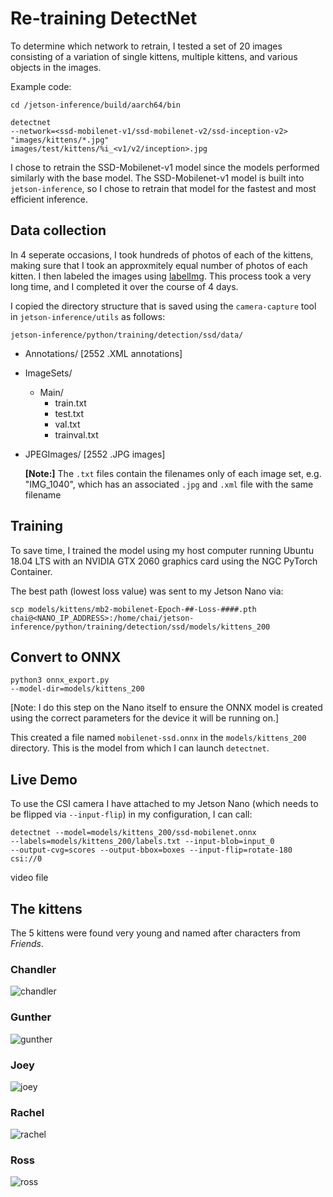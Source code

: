 # Re-training DetectNet


To determine which network to retrain, I tested a set of 20 images consisting of a variation of single kittens, multiple kittens, and various objects in the images.

Example code:

<code>cd /jetson-inference/build/aarch64/bin</code>

<code>detectnet --network=<ssd-mobilenet-v1/ssd-mobilenet-v2/ssd-inception-v2> "images/kittens/*.jpg" images/test/kittens/%i_<v1/v2/inception>.jpg</code>

I chose to retrain the SSD-Mobilenet-v1 model since the models performed similarly with the base model. The SSD-Mobilenet-v1 model is built into <code>jetson-inference</code>, so I chose to retrain that model for the fastest and most efficient inference.

## Data collection

In 4 seperate occasions, I took hundreds of photos of each of the kittens, making sure that I took an approxmitely equal number of photos of each kitten. I then labeled the images using [labelImg](https://github.com/tzutalin/labelImg). This process took a very long time, and I completed it over the course of 4 days.

I copied the directory structure that is saved using the <code>camera-capture</code> tool in <code>jetson-inference/utils</code> as follows:

<code>jetson-inference/python/training/detection/ssd/data/</code>

- Annotations/ [2552 .XML annotations]
- ImageSets/
    - Main/
        - train.txt
        - test.txt
        - val.txt
        - trainval.txt
- JPEGImages/ [2552 .JPG images]
    
    **[Note:]** The <code>.txt</code> files contain the filenames only of each image set, e.g. "IMG_1040", which has an associated <code>.jpg</code> and <code>.xml</code> file with the same filename

## Training

To save time, I trained the model using my host computer running Ubuntu 18.04 LTS with an NVIDIA GTX 2060 graphics card using the NGC PyTorch Container.

The best path (lowest loss value) was sent to my Jetson Nano via:

<code>scp models/kittens/mb2-mobilenet-Epoch-##-Loss-####.pth chai@<NANO_IP_ADDRESS>:/home/chai/jetson-inference/python/training/detection/ssd/models/kittens_200</code>

## Convert to ONNX

<code>python3 onnx_export.py --model-dir=models/kittens_200</code>

[Note: I do this step on the Nano itself to ensure the ONNX model is created using the correct parameters for the device it will be running on.]
    
This created a file named <code>mobilenet-ssd.onnx</code> in the <code>models/kittens_200</code> directory. This is the model from which I can launch <code>detectnet</code>.

## Live Demo

To use the CSI camera I have attached to my Jetson Nano (which needs to be flipped via <code>--input-flip</code>) in my configuration, I can call:

<code>detectnet --model=models/kittens_200/ssd-mobilenet.onnx --labels=models/kittens_200/labels.txt --input-blob=input_0 --output-cvg=scores --output-bbox=boxes --input-flip=rotate-180 csi://0</code>

video file

## The kittens

The 5 kittens were found very young and named after characters from *Friends*.

### Chandler

![chandler](https://user-images.githubusercontent.com/81446209/118375279-d8126600-b58e-11eb-8e0e-da88b67dd4a4.JPG)

### Gunther

![gunther](https://user-images.githubusercontent.com/81446209/118375292-e8c2dc00-b58e-11eb-8207-2dcbf2585fd0.JPG)

### Joey

![joey](https://user-images.githubusercontent.com/81446209/118375298-efe9ea00-b58e-11eb-8332-b673d9003813.JPG)


### Rachel

![rachel](https://user-images.githubusercontent.com/81446209/118375300-f24c4400-b58e-11eb-843c-06bacdf3862f.JPG)


### Ross

![ross](https://user-images.githubusercontent.com/81446209/118375305-f4ae9e00-b58e-11eb-8946-b33e56259ff6.JPG)
